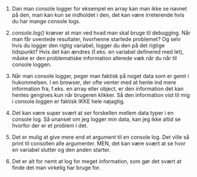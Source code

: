 1. Dan man console logger for eksempel en array kan man ikke se navnet på den, man kan kun se indholdet i den, det kan være irreterende hvis du har mange console logs.

2. _console.log()_ kræver at man ved hvad man skal bruge til debugging. Når man får uventede resultater, hvorhenne startede problemet? Og selv hvis du logger den rigtig variabel, logger du den på det rigtige tidspunkt? Hvis det kan ændres (f.eks. en variabel definered med let), måske er den problematiske information allerede væk når du når til console loggen.

3. Når man console logger, peger man faktisk på noget data som er gemt i hukommelsen. I en browser, der ofte venter med at hente ind mere information fra, f.eks. en array eller object, er den information det kan hentes gengives kun når brugeren klikker. Så den information vist til mig i console.loggen er faktisk IKKE hele nøjagtig.

4. Det kan være super svært at ser forskellen mellem data typer i en console log. Så unanset om jeg logger min data, kan jeg ikke altid se hvorfor der er et problem i det.

5. Det er mulig at give mere end et argument til en console log. Det ville så print til consollen alle argumenter. MEN, det kan være svært at se hvor en variabel slutter og den anden starter. 

6. Det er alt for nemt at log for meget information, som gør det svært at finde det man virkelig har bruge for.